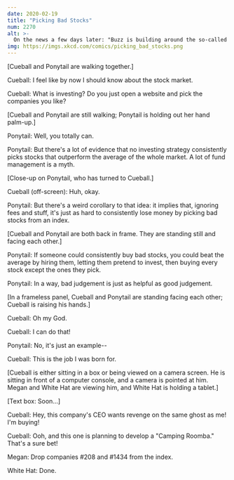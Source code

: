 ```yaml
---
date: 2020-02-19
title: "Picking Bad Stocks"
num: 2270
alt: >-
  On the news a few days later: "Buzz is building around the so-called 'camping Roomba' after a big investment. Preorders have spiked, and..."
img: https://imgs.xkcd.com/comics/picking_bad_stocks.png
---
```

[Cueball and Ponytail are walking together.]

Cueball: I feel like by now I should know about the stock market.

Cueball: What is investing? Do you just open a website and pick the companies you like?

[Cueball and Ponytail are still walking; Ponytail is holding out her hand palm-up.]

Ponytail: Well, you totally can.

Ponytail: But there's a lot of evidence that no investing strategy consistently picks stocks that outperform the average of the whole market. A lot of fund management is a myth.

[Close-up on Ponytail, who has turned to Cueball.]

Cueball (off-screen): Huh, okay.

Ponytail: But there's a weird corollary to that idea: it implies that, ignoring fees and stuff, it's just as hard to consistently lose money by picking bad stocks from an index.

[Cueball and Ponytail are both back in frame. They are standing still and facing each other.]

Ponytail: If someone could consistently buy bad stocks, you could beat the average by hiring them, letting them pretend to invest, then buying every stock except the ones they pick.

Ponytail: In a way, bad judgement is just as helpful as good judgement.

[In a frameless panel, Cueball and Ponytail are standing facing each other; Cueball is raising his hands.]

Cueball: Oh my God.

Cueball: I can do that!

Ponytail: No, it's just an example--

Cueball: This is the job I was born for.

[Cueball is either sitting in a box or being viewed on a camera screen. He is sitting in front of a computer console, and a camera is pointed at him. Megan and White Hat are viewing him, and White Hat is holding a tablet.]

[Text box: Soon...]

Cueball: Hey, this company's CEO wants revenge on the same ghost as me! I'm buying!

Cueball: Ooh, and this one is planning to develop a "Camping Roomba." That's a sure bet!

Megan: Drop companies #208 and #1434 from the index.

White Hat: Done.